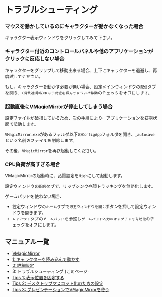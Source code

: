 
# トラブルシューティング

### マウスを動かしているのにキャラクターが動かなくなった場合

キャラクター表示ウィンドウをクリックしてみて下さい。

### キャラクター付近のコントロールパネルや他のアプリケーションがクリックに反応しない場合

キャラクターをグリップして移動出来る場合、上下にキャラクターを退避し、再度試してください。

もし、キャラクターを動かす必要が無い場合、設定メインウィンドウの`配信`タブを開き、`(背景透明時)キャラ付近を掴んでドラッグ移動`のチェックをオフにします。

### 起動直後にVMagicMirrorが停止してしまう場合

設定ファイルが破損しているため、次の手順により、アプリケーションを初期状態で起動します。

`VMagicMirror.exe`があるフォルダ以下の`ConfigApp`フォルダを開き、`_autosave`という名前のファイルを削除します。

その後、`VMagicMirror`を再び起動してください。


### CPU負荷が高すぎる場合

VMagicMirrorの起動時に、品質設定を`High`にして起動します。

設定ウィンドウの`配信`タブで、リップシンクや顔トラッキングを無効化します。

ゲームパッドを使わない場合、

* 設定ウィンドウの`ホーム`タブで`設定ウィンドウを開く`ボタンを押して設定ウィンドウを開きます。
* `レイアウト`タブの`ゲームパッド`を参照し`ゲームパッド入力のキャプチャを有効化`のチェックをオフにします。


## マニュアル一覧

* [VMagicMirror](./index.html)
* [1: キャラクターを読み込んで動かす](./get_started.html)
* [2: 詳細設定](./about_settings.html)
* 3: トラブルシューティング (このページ)
* [Tips 1: 表示位置を固定する](./tips_fix_position.html)
* [Tips 2: デスクトップマスコット化のための設定](./tips_desktop_mascot.html)
* [Tips 3: プレゼンテーションでVMagicMirrorを使う](./tips_presentation.html)

